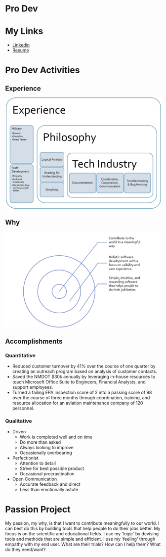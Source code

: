 # Pro Dev

# My Links
* [Linkedin](https://www.linkedin.com/in/alana-chigbrow-03a40996/)
* [Resume](docs/DRAFT1RESUME.pdf)




# Pro Dev Activities

## Experience
![Experience](docs/Experience.png)

## Why
![Why](docs/why.png)

## Accomplishments
### Quantitative
* Reduced customer turnover by 41% over the course of one quarter by creating an outreach program based on analysis of customer contacts.
* Saved the NMDOT $30k annually by leveraging in-house resources to teach Microsoft Office Suite to Engineers, Financial Analysts, and support employees.
* Turned a failing EPA inspection score of 2 into a passing score of 98 over the course of three months through coordination, training, and resource allocation for an aviation maintenance company of 120 personnel.
### Qualitative
* Driven
  * Work is completed well and on time
  * Do more than asked
  * Always looking to improve
  * Occasionally overbearing
* Perfectionist
  * Attention to detail
  * Strive for best possible product
  * Occasional procrastination
* Open Communication
  * Accurate feedback and direct
  * Less than emotionally astute
 
# Passion Project
My passion, my why, is that I want to contribute meaningfully to our world. I can best do this by building tools that help people to do their jobs better. My focus is on the scientific and educational fields. I use my 'logic' by devising tools and methods that are simple and efficient. I use my 'feeling' through empathy with my end user. What are their trials? How can I help them? What do they need/want?

